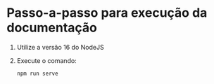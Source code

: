 # Passo-a-passo para execução da documentação

1. Utilize a versão 16 do NodeJS

2. Execute o comando:

   `npm run serve`
